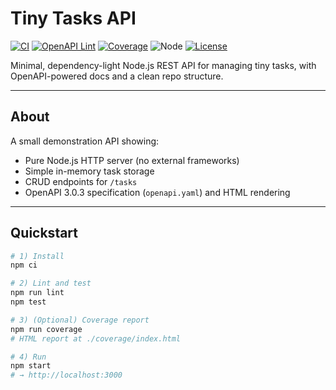 # Tiny Tasks API

[![CI](https://github.com/jvnadelberg2/tiny-tasks-api/actions/workflows/ci.yml/badge.svg?branch=main)](https://github.com/jvnadelberg2/tiny-tasks-api/actions/workflows/ci.yml)
[![OpenAPI Lint](https://github.com/jvnadelberg2/tiny-tasks-api/actions/workflows/openapi-lint.yml/badge.svg?branch=main)](https://github.com/jvnadelberg2/tiny-tasks-api/actions/workflows/openapi-lint.yml)
[![Coverage](https://codecov.io/gh/jvnadelberg2/tiny-tasks-api/branch/main/graph/badge.svg)](https://app.codecov.io/gh/jvnadelberg2/tiny-tasks-api)
![Node](https://img.shields.io/badge/node-20.x-brightgreen?logo=node.js)
[![License](https://img.shields.io/github/license/jvnadelberg2/tiny-tasks-api)](LICENSE)

Minimal, dependency-light Node.js REST API for managing tiny tasks, with OpenAPI-powered docs and a clean repo structure.

---

## About

A small demonstration API showing:
- Pure Node.js HTTP server (no external frameworks)
- Simple in-memory task storage
- CRUD endpoints for `/tasks`
- OpenAPI 3.0.3 specification (`openapi.yaml`) and HTML rendering

---

## Quickstart

```bash
# 1) Install
npm ci

# 2) Lint and test
npm run lint
npm test

# 3) (Optional) Coverage report
npm run coverage
# HTML report at ./coverage/index.html

# 4) Run
npm start
# → http://localhost:3000
